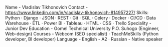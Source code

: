 Name - Vladislav Tikhonovich
Contact - https://www.linkedin.com/in/vladislav-tikhonovich-814957227/
Skills: Python · Django · JSON · REST · Git · SQL · Celery · Docker · CI/CD · Data Warehouse · ETL · Power BI · Tableau · HTML · CSS · Trello
Speciality - Junior Dev 
Education - Gomel Technical University P.O. Suhogo (Engineer, Web-design)
Courses - Webcom (SEO specialist) · TeachMeSkills (Python developer, BI developer)
Language - English - A2 · Russian - Native speaker
